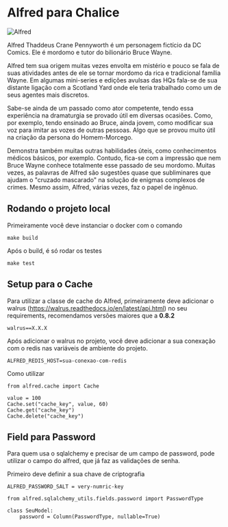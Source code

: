 # Alfred para Chalice

![Alfred](https://upload.wikimedia.org/wikipedia/commons/8/80/Alfred_Thaddeus_Crane_Pennyworth.jpg)

Alfred Thaddeus Crane Pennyworth é um personagem fictício da DC Comics. Ele é mordomo e tutor do bilionário Bruce Wayne.

Alfred tem sua origem muitas vezes envolta em mistério e pouco se fala de suas atividades antes de ele se tornar mordomo da rica e tradicional família Wayne. Em algumas mini-series e edições avulsas das HQs fala-se de sua distante ligação com a Scotland Yard onde ele teria trabalhado como um de seus agentes mais discretos.

Sabe-se ainda de um passado como ator competente, tendo essa experiência na dramaturgia se provado útil em diversas ocasiões. Como, por exemplo, tendo ensinado ao Bruce, ainda jovem, como modificar sua voz para imitar as vozes de outras pessoas. Algo que se provou muito útil na criação da persona do Homem-Morcego.

Demonstra também muitas outras habilidades úteis, como conhecimentos médicos básicos, por exemplo. Contudo, fica-se com a impressão que nem Bruce Wayne conhece totalmente esse passado de seu mordomo. Muitas vezes, as palavras de Alfred são sugestões quase que subliminares que ajudam o "cruzado mascarado" na solução de enigmas complexos de crimes. Mesmo assim, Alfred, várias vezes, faz o papel de ingênuo.

## Rodando o projeto local

Primeiramente você deve instanciar o docker com o comando
```
make build
```

Após o build, é só rodar os testes
```
make test
```

## Setup para o Cache

Para utilizar a classe de cache do Alfred, primeiramente deve adicionar o walrus (https://walrus.readthedocs.io/en/latest/api.html) no seu requirements, recomendamos versões maiores que a **0.8.2**

```requirements
walrus==X.X.X
```

Após adicionar o walrus no projeto, você deve adicionar a sua conexação com o redis nas variáveis de ambiente do projeto.

```
ALFRED_REDIS_HOST=sua-conexao-com-redis
```

Como utilizar
```
from alfred.cache import Cache

value = 100
Cache.set("cache_key", value, 60)
Cache.get("cache_key")
Cache.delete("cache_key")
```


## Field para Password

Para quem usa o sqlalchemy e precisar de um campo de password, pode utilizar o campo do alfred, que já faz as validações de senha.

Primeiro deve definir a sua chave de criptografia
```
ALFRED_PASSWORD_SALT = very-numric-key
```

```
from alfred.sqlalchemy_utils.fields.password import PasswordType

class SeuModel:
    password = Column(PasswordType, nullable=True)

```